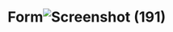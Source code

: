 # Form![Screenshot (191)](https://user-images.githubusercontent.com/113251855/201536113-f7b17672-b361-4a08-8a6c-7a2e97b9e9af.png)
